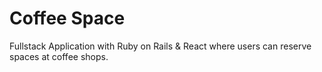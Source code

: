 # Coffee Space

Fullstack Application with Ruby on Rails & React where users can reserve spaces at coffee shops.
